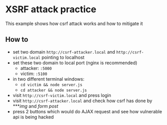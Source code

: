 # XSRF attack practice
This example shows how csrf attack works and how to mitigate it

## How to
- set two domain `http://csrf-attacker.local` and `http://csrf-victim.local` pointing to localhost
- set these two domain to local port (nginx is recommended)
  - attacker: `:5000`
  - victim: `:5100`
- in two different terminal windows:
  - `cd victim && node server.js`
  - `cd attacker && node server.js`
- visit `http://csrf-victim.local` and press login
- visit `http://csrf-attacker.local` and check how csrf has done by ****img* and *form post*
- press 2 buttons which would do AJAX request and see how vulnerable api is being hacked

